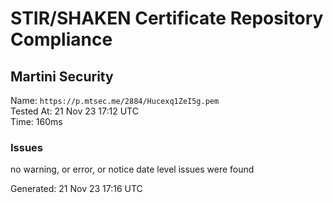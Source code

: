 # STIR/SHAKEN Certificate Repository Compliance

## Martini Security

Name: `https://p.mtsec.me/2884/Hucexq1ZeI5g.pem`\
Tested At: 21 Nov 23 17:12 UTC\
Time: 160ms

### Issues

no warning, or error, or notice date level issues were found

Generated: 21 Nov 23 17:16 UTC